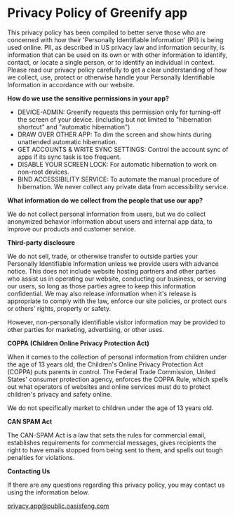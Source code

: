 # Privacy Policy of Greenify app

This privacy policy has been compiled to better serve those who are concerned with how their 'Personally Identifiable Information' (PII) is being used online. PII, as described in US privacy law and information security, is information that can be used on its own or with other information to identify, contact, or locate a single person, or to identify an individual in context. Please read our privacy policy carefully to get a clear understanding of how we collect, use, protect or otherwise handle your Personally Identifiable Information in accordance with our website.

**How do we use the sensitive permissions in your app?**

* DEVICE-ADMIN: Greenify requests this permission only for turning-off the screen of your device. (including but not limited to "hibernation shortcut" and "automatic hibernation")
* DRAW OVER OTHER APP: To dim the screen and show hints during unattended automatic hibernation.
* GET ACCOUNTS & WRITE SYNC SETTINGS: Control the account sync of apps if its sync task is too frequent.
* DISABLE YOUR SCREEN LOCK: For automatic hibernation to work on non-root devices.
* BIND ACCESSIBILITY SERVICE: To automate the manual procedure of hibernation. We never collect any private data from accessibility service.

**What information do we collect from the people that use our app?**

We do not collect personal information from users, but we do collect anonymized behavior information about users and internal app data, to improve our products and customer service.

**Third-party disclosure**

We do not sell, trade, or otherwise transfer to outside parties your Personally Identifiable Information unless we provide users with advance notice. This does not include website hosting partners and other parties who assist us in operating our website, conducting our business, or serving our users, so long as those parties agree to keep this information confidential. We may also release information when it's release is appropriate to comply with the law, enforce our site policies, or protect ours or others' rights, property or safety. 

However, non-personally identifiable visitor information may be provided to other parties for marketing, advertising, or other uses.

**COPPA (Children Online Privacy Protection Act)**

When it comes to the collection of personal information from children under the age of 13 years old, the Children's Online Privacy Protection Act (COPPA) puts parents in control. The Federal Trade Commission, United States' consumer protection agency, enforces the COPPA Rule, which spells out what operators of websites and online services must do to protect children's privacy and safety online.

We do not specifically market to children under the age of 13 years old.

**CAN SPAM Act**

The CAN-SPAM Act is a law that sets the rules for commercial email, establishes requirements for commercial messages, gives recipients the right to have emails stopped from being sent to them, and spells out tough penalties for violations.

**Contacting Us**

If there are any questions regarding this privacy policy, you may contact us using the information below.

privacy.app@public.oasisfeng.com
